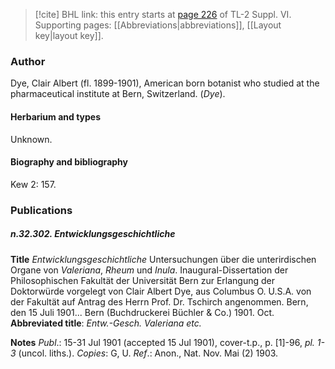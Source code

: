 > [!cite] BHL link: this entry starts at [page 226](https://www.biodiversitylibrary.org/item/103835#page/236/mode/1up) of TL-2 Suppl. VI.
> Supporting pages: [[Abbreviations|abbreviations]], [[Layout key|layout key]].

### Author

Dye, Clair Albert (fl. 1899-1901), American born botanist who studied at the pharmaceutical institute at Bern, Switzerland. (*Dye*).

#### Herbarium and types

Unknown.

#### Biography and bibliography

Kew 2: 157.

### Publications

##### n.32.302. Entwicklungsgeschichtliche

**Title**
*Entwicklungsgeschichtliche* Untersuchungen über die unterirdischen Organe von *Valeriana*, *Rheum* und *Inula*. Inaugural-Dissertation der Philosophischen Fakultät der Universität Bern zur Erlangung der Doktorwürde vorgelegt von Clair Albert Dye, aus Columbus O. U.S.A. von der Fakultät auf Antrag des Herrn Prof. Dr. Tschirch angenommen. Bern, den 15 Juli 1901... Bern (Buchdruckerei Büchler & Co.) 1901. Oct.
**Abbreviated title**: *Entw.-Gesch. Valeriana etc.*

**Notes**
*Publ*.: 15-31 Jul 1901 (accepted 15 Jul 1901), cover-t.p., p. \[1\]-96, *pl. 1-3* (uncol. liths.).
*Copies*: G, U.
*Ref*.: Anon., Nat. Nov. Mai (2) 1903.

